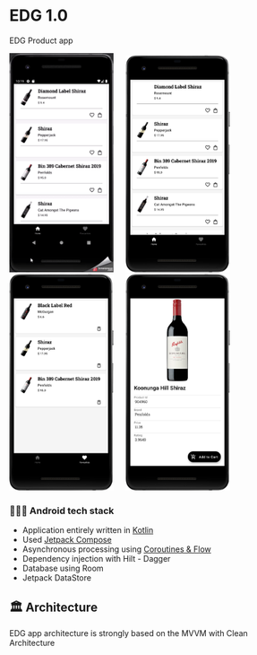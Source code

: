 # EDG 1.0

EDG Product app 

<img src="https://github.com/Libiez/MyApplication/blob/master/endevour.gif" width="186">  
<img src="https://github.com/Libiez/MyApplication/blob/master/Screenshot_1.png" width="186">  
<img src="https://github.com/Libiez/MyApplication/blob/master/Screenshot_2.png" width="186">  
<img src="https://github.com/Libiez/MyApplication/blob/master/Screenshot_3.png" width="186">  


### 🧑🏻‍💻 Android tech stack

- Application entirely written in [Kotlin](https://kotlinlang.org)
- Used [Jetpack Compose](https://developer.android.com/jetpack/compose)
- Asynchronous processing using [Coroutines & Flow](https://kotlin.github.io/kotlinx.coroutines/)
- Dependency injection with Hilt - Dagger
- Database using Room
- Jetpack DataStore 


## 🏛 Architecture

EDG app architecture is strongly based on
the MVVM with Clean Architecture

